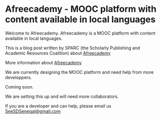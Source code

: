 Afreecademy - MOOC platform with content available in local languages
============

Welcome to Afreecademy. Afreecademy is a MOOC platform with content available in local languages. 

This is a blog post written by SPARC (the Scholarly Publishing and Academic Resources Coalition) about [Afreecademy](http://www.opportunitiesforafricans.com/2016-opencon-conference-for-studentearly-career-professionals-washington-dc-usa-fully-funded-scholarships-available/)

More information about [Afreecademy](https://www.seesd.org/online-plateform)

We are currently designing the MOOC platform and need help from more developpers. 

Coming soon. 

We are setting this up and will need more collaborators. 

If you are a developer and can help, please email us SeeSDSenegal@gmail.com

